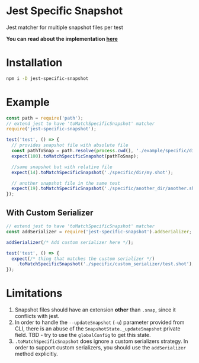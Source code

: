 # Jest Specific Snapshot #

Jest matcher for multiple snapshot files per test

<b>You can read about the implementation [here](https://medium.com/@davydkin.igor/adding-multi-snapshot-testing-to-jest-b61f23cf17ca)</b>

# Installation #

```sh
npm i -D jest-specific-snapshot 
```

# Example #

```js
const path = require('path');
// extend jest to have 'toMatchSpecificSnapshot' matcher
require('jest-specific-snapshot');

test('test', () => {
  // provides snapshot file with absolute file
  const pathToSnap = path.resolve(process.cwd(), './example/specific/dir/my.shot');
  expect(100).toMatchSpecificSnapshot(pathToSnap);

  //same snapshot but with relative file
  expect(14).toMatchSpecificSnapshot('./specific/dir/my.shot');

  // another snapshot file in the same test
  expect(19).toMatchSpecificSnapshot('./specific/another_dir/another.shot');
});
```

## With Custom Serializer ##

```js
// extend jest to have 'toMatchSpecificSnapshot' matcher
const addSerializer = require('jest-specific-snapshot').addSerializer;

addSerializer(/* Add custom serializer here */);

test('test', () => {
  expect(/* thing that matches the custom serializer */)
    .toMatchSpecificSnapshot('./specific/custom_serializer/test.shot');
});
``` 

# Limitations # 

1. Snapshot files should have an extension **other** than `.snap`, since it conflicts with jest.
2. In order to handle the `--updateSnapshot` (`-u`) parameter provided from CLI, there is an abuse of the `SnapshotState._updateSnapshot` private field. TBD - try to use the `globalConfig` to get this state. 
3. `.toMatchSpecificSnapshot` does ignore a custom serializers strategy. In order to support custom serializers, you should use the `addSerializer` method explicitly.
